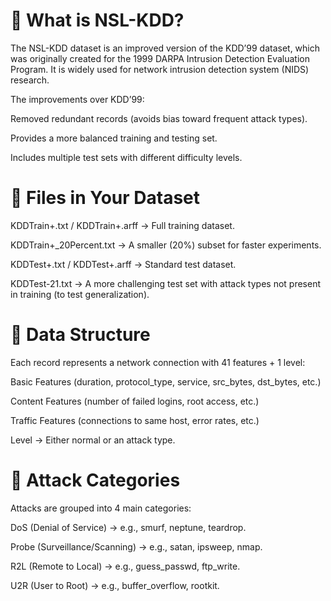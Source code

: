 # 📌 What is NSL-KDD?

The NSL-KDD dataset is an improved version of the KDD’99 dataset, which was originally created for the 1999 DARPA Intrusion Detection Evaluation Program.
It is widely used for network intrusion detection system (NIDS) research.

The improvements over KDD’99:

Removed redundant records (avoids bias toward frequent attack types).

Provides a more balanced training and testing set.

Includes multiple test sets with different difficulty levels.

# 📂 Files in Your Dataset

KDDTrain+.txt / KDDTrain+.arff → Full training dataset.

KDDTrain+_20Percent.txt → A smaller (20%) subset for faster experiments.

KDDTest+.txt / KDDTest+.arff → Standard test dataset.

KDDTest-21.txt → A more challenging test set with attack types not present in training (to test generalization).

# 📑 Data Structure

Each record represents a network connection with 41 features + 1 level:

Basic Features (duration, protocol_type, service, src_bytes, dst_bytes, etc.)

Content Features (number of failed logins, root access, etc.)

Traffic Features (connections to same host, error rates, etc.)

Level → Either normal or an attack type.

# 🚨 Attack Categories

Attacks are grouped into 4 main categories:

DoS (Denial of Service) → e.g., smurf, neptune, teardrop.

Probe (Surveillance/Scanning) → e.g., satan, ipsweep, nmap.

R2L (Remote to Local) → e.g., guess_passwd, ftp_write.

U2R (User to Root) → e.g., buffer_overflow, rootkit.